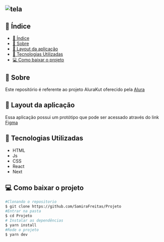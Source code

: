 ![tela](https://user-images.githubusercontent.com/73719899/126670428-a18c0314-4964-4187-8637-c22600679bc7.png)
---
## 📜 Índice
- [📜 Índice](#-índice)
- [📝 Sobre](#-sobre)
- [👀 Layout da aplicação](#-layout-da-aplicação)
- [👾 Tecnologias Utilizadas](#-tecnologias-utilizadas)
- [💻 Como baixar o projeto](#-como-baixar-o-projeto)


## 📝 Sobre 
Este repositório é referente ao projeto AluraKut oferecido pela [Alura](https://www.alura.com.br/) 

## 👀 Layout da aplicação

Essa aplicação possui um protótipo que pode ser acessado através do link  [Figma](https://www.figma.com/file/xHF0n0qxiE2rqjqAILiBUB/Alurakut?node-id=58%3A0)


## 👾 Tecnologias Utilizadas 
- HTML  
- Js
- CSS
- React
- Next


## 💻 Como baixar o projeto 

```bash
#Clonando o repositorio 
$ git clone https://github.com/SamiraFreitas/Projeto
#Entrar na pasta
$ cd Projeto
# Instalar as dependências
$ yarn install
#Rode o projeto 
$ yarn dev
```
